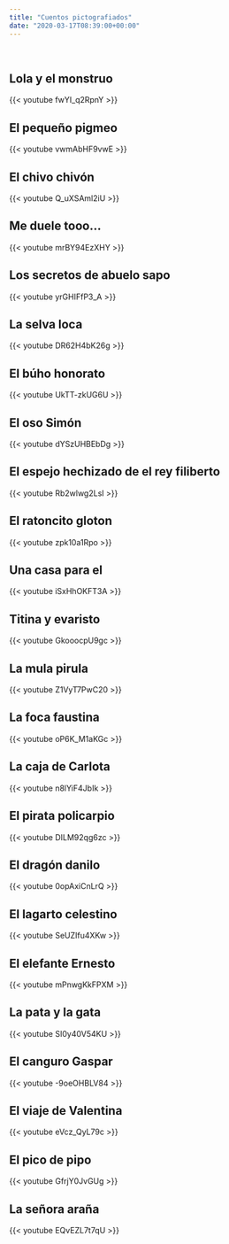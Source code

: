 ```yaml
---
title: "Cuentos pictografiados"
date: "2020-03-17T08:39:00+00:00"
---
```


&nbsp;

## Lola y el monstruo

{{< youtube fwYI_q2RpnY >}}

## El pequeño pigmeo

{{< youtube vwmAbHF9vwE >}}

## El chivo chivón

{{< youtube Q_uXSAml2iU >}}

## Me duele tooo...

{{< youtube mrBY94EzXHY >}}

## Los secretos de abuelo sapo

{{< youtube yrGHIFfP3_A >}}

## La selva loca

{{< youtube DR62H4bK26g >}}

## El búho honorato

{{< youtube UkTT-zkUG6U >}}

## El oso Simón

{{< youtube dYSzUHBEbDg >}}

## El espejo hechizado de el rey filiberto

{{< youtube Rb2wlwg2LsI >}}

## El ratoncito gloton

{{< youtube zpk10a1Rpo >}}

## Una casa para el

{{< youtube iSxHhOKFT3A >}}

## Titina y evaristo

{{< youtube GkooocpU9gc >}}

## La mula pirula

{{< youtube Z1VyT7PwC20 >}}

## La foca faustina

{{< youtube oP6K_M1aKGc >}}

## La caja de Carlota

{{< youtube n8lYiF4JbIk >}}

## El pirata policarpio

{{< youtube DILM92qg6zc >}}

## El dragón danilo

{{< youtube 0opAxiCnLrQ >}}

## El lagarto celestino

{{< youtube SeUZIfu4XKw >}}

## El elefante Ernesto

{{< youtube mPnwgKkFPXM >}}

## La pata y la gata

{{< youtube SI0y40V54KU >}}

## El canguro Gaspar

{{< youtube -9oeOHBLV84 >}}

## El viaje de Valentina

{{< youtube eVcz_QyL79c >}}

## El pico de pipo

{{< youtube GfrjY0JvGUg >}}

## La señora araña

{{< youtube EQvEZL7t7qU >}}

##


<br/>